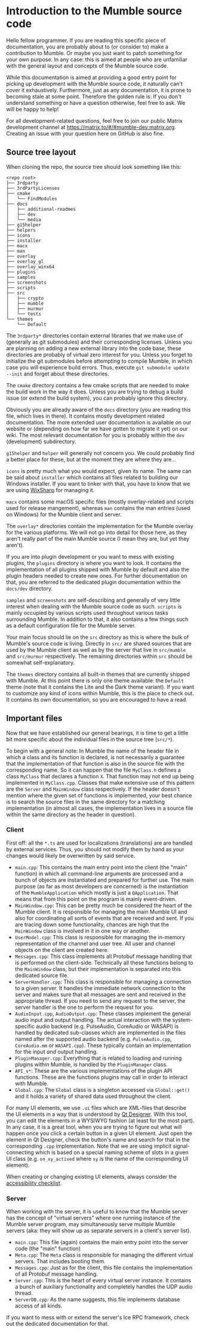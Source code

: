 # Introduction to the Mumble source code

Hello fellow programmer. If you are reading this specific piece of documentation, you are probably about to (or consider to) make a contribution to
Mumble. Or maybe you just want to patch something for your own purpose. In any case: this is aimed at people who are unfamiliar with the general
layout and concepts of the Mumble source code.

While this documentation is aimed at providing a good entry point for picking up development with the Mumble source code, it naturally can't cover it
exhaustively. Furthermore, just as any documentation, it is prone to becoming stale at some point. Therefore the golden rule is: If you don't
understand something or have a question otherwise, feel free to ask. We will be happy to help!

For all development-related questions, feel free to join our public Matrix development channel at https://matrix.to/#/#mumble-dev:matrix.org. Creating
an issue with your question here on GitHub is also fine.


## Source tree layout

When cloning the repo, the source tree should look something like this:
```
<repo root>
├── 3rdparty
├── 3rdPartyLicenses
├── cmake
│   └── FindModules
├── docs
│   ├── additional-readmes
│   ├── dev
│   └── media
├── g15helper
├── helpers
├── icons
├── installer
├── macx
├── man
├── overlay
├── overlay_gl
├── overlay_winx64
├── plugins
├── samples
├── screenshots
├── scripts
├── src
│   ├── crypto
│   ├── mumble
│   ├── murmur
│   └── tests
└── themes
    └── Default
```

The `3rdparty*` directories contain external libraries that we make use of (generally as git submodules) and their corresponding licenses. Unless you
are planning on adding a new external library into the code base, these directories are probably of virtual zero interest for you. Unless you forget
to initialize the git submodules before attempting to compile Mumble, in which case you will experience build errors. Thus, execute `git submodule
update --init` and forget about these directories.

The `cmake` directory contains a few cmake scripts that are needed to make the build work in the way it does. Unless you are trying to debug a build
issue (or extend the build system), you can probably ignore this directory.

Obviously you are already aware of the `docs` directory (you are reading this file, which lives in there). It contains mostly development related
documentation. The more extended user documentation is available on our website or (depending on how far we have gotten to migrate it yet) on our
wiki. The most relevant documentation for you is probably within the `dev` (development) subdirectory.

`g15helper` and `helper` will generally not concern you. We could probably find a better place for these, but at the moment they are where they are…

`icons` is pretty much what you would expect, given its name. The same can be said about `installer` which contains all files related to building our
Windows installer. If you want to tinker with that, you have to know that we are using [WixSharp](https://github.com/oleg-shilo/wixsharp) for managing
it.

`macx` contains some macOS specific files (mostly overlay-related and scripts used for release mangement), whereas `man` contains the man entries
(used on Windows) for the Mumble client and server.

The `overlay*` directories contain the implementation for the Mumble overlay for the various platforms. We will not go into detail for those here, as
they aren't really part of the main Mumble source (I mean they are, but yet they aren't).

If you are into plugin development or you want to mess with existing plugins, the `plugins` directory is where you want to look. It contains the
implementation of all plugins shipped with Mumble by default and also the plugin headers needed to create new ones. For further documentation on that,
you are referred to the dedicated plugin documentation within the `docs/dev` directory.

`samples` and `screenshots` are self-describing and generally of very little interest when dealing with the Mumble source code as such. `scripts` is
mainly occupied by various scripts used throughout various tasks surrounding Mumble. In addition to that, it also contains a few things such as a
default configuration file for the Mumble server.

Your main focus should lie on the `src` directory as this is where the bulk of Mumble's source code is living. Directly in `src/` are shared sources
that are used by the Mumble client as well as by the server that live in `src/mumble` and `src/murmur` respectively. The remaining directories within
`src` should be somewhat self-explanatory.

The `themes` directory contains all built-in themes that are currently shipped with Mumble. At this point there is only one theme available: the
`Default` theme (note that it contains the Lite and the Dark theme variant). If you want to customize any kind of icons within Mumble, this is the
place to check out. It contains its own documentation, so you are encouraged to have a read.


## Important files

Now that we have established our general bearings, it is time to get a little bit more specific about the individual files in the source tree
(`src/*`).

To begin with a general note: In Mumble the name of the header file in which a class and its function is declared, is not necessarily a guarantee that
the implementation of that function is also in the source file with the corresponding name. So it can happen that the file `MyClass.h` defines a class
`MyClass` that declares a function `X`. That function may not end up being implemented in `MyClass.cpp`. Classes that make extensive use of this
pattern are the `Server` and `MainWindow` class respectively. If the header doesn't mention where the given set of functions is implemented, your best
chance is to search the source files in the same directory for a matching implementation (in almost all cases, the implementation lives in a source
file within the same directory as the header in question).


### Client

First off: all the `*.ts` are used for localizations (translations) are are handled by external services. Thus, you should not modify them by hand
as your changes would likely be overwritten by said service.

- `main.cpp`: This contains the main entry point into the client (the "main" function) in which all command-line arguments are processed and a bunch
  of objects are instantiated and prepared for further use. The main purpose (as far as most developers are concerned) is the instantiation of the
  `MumbleApplication` which mostly is just a `QApplication`. That means that from this point on the program is mainly event-driven.
- `MainWindow.cpp`: This can be pretty much be considered the heart of the Mumble client. It is responsible for managing the main Mumble UI and also
  for coordinating all sorts of events that are received and sent. If you are tracing down some functionality, chances are high that the `MainWindow`
  class is involved in it in one way or another.
- `UserModel.cpp`: This class is responsible for managing the in-memory representation of the channel and user tree. All user and channel objects on
  the client are created here.
- `Messages.cpp`: This class implements all Protobuf message handling that is performed on the client-side. Technically all these functions belong to
  the `MainWindow` class, but their implementation is separated into this dedicated source file.
- `ServerHandler.cpp`: This class is responsible for managing a connection to a given server. It handles the immediate network connection to the
  server and makes sure that all messages are sent and received in the appropriate thread. If you need to send any request to the server, the server
  handler is the one to perform the request for you.
- `AudioInput.cpp`, `AudioOutput.cpp`: These classes implement the general audio input and output handling. The actual interaction with the
  system-specific audio backend (e.g. PulseAudio, CoreAudio or WASAPI) is handled by dedicated sub-classes which are implemented in the files named
  after the supported audio backend (e.g. `PulseAudio.cpp`, `CoreAudio.mm` or `WASAPI.cpp`). These typically contain an implementation for the input
  _and_ output handling.
- `PluginManager.cpp`: Everything that is related to loading and running plugins within Mumble, is handled by the `PluginManager` class.
- `API_v*`: These are the various implementations of the plugin API functions. These are the functions plugins may call in order to interact with
  Mumble.
- `Global.cpp`: The `Global` class is a singleton accessed via `Global::get()` and it holds a variety of shared data used throughout the client.

For many UI elements, we use `.ui` files which are XML-files that describe the UI elements in a way that is understood by
[Qt Designer](https://doc.qt.io/qt-5/qtdesigner-manual.html). With this tool, you can edit the elements in a WYSIWYG fashion (at least for the most
part). In any case, it is a great tool, when you are trying to figure out what will happen once you click a certain button in a given UI element. Just
open the element in Qt Designer, check the button's name and search for that in the corresponding `.cpp` implementation. Note that we are using
implicit signal-connecting which is based on a special naming scheme of slots in a given UI class (e.g. `on_xy_actived` where `xy` is the name of the
corresponding UI element).

When creating or changing existing UI elements, always consider the [accessibility checklist](/docs/dev/Accessibility.md).

### Server

When working with the server, it is useful to know that the Mumble server has the concept of "virtual servers" where one running instance of the
Mumble server program, may simultaneously serve multiple Mumble servers (aka: they will show up as separate servers in a client's server list).

- `main.cpp`: This file (again) contains the main entry point into the server code (the "main" function)
- `Meta.cpp`: The `Meta` class is responsible for managing the different virtual servers. That includes booting them.
- `Messages.cpp`: Just as for the client, this file contains the implementation of all Protobuf message handling.
- `Server.cpp`: This is the heart of every virtual server instance. It contains a bunch of auxiliary functionality and completely handles the UDP
  audio thread.
- `ServerDB.cpp`: As the name suggests, this file implements database access of all kinds.

If you want to mess with or extend the server's Ice RPC framework, check out the dedicated documentation for that.

